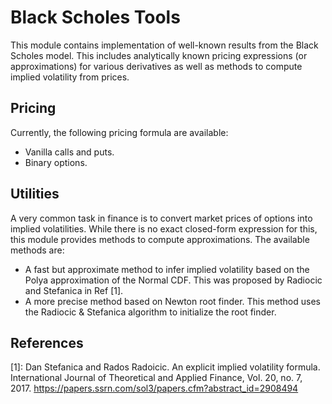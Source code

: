 # Black Scholes Tools

This module contains implementation of well-known results from the Black Scholes
model. This includes analytically known pricing expressions (or approximations)
for various derivatives as well as methods to compute implied volatility from
prices.

## Pricing

Currently, the following pricing formula are available:
  * Vanilla calls and puts.
  * Binary options.


## Utilities

A very common task in finance is to convert market prices of options into
implied volatilities. While there is no exact closed-form expression for this,
this module provides methods to compute approximations. The available methods
are:

  * A fast but approximate method to infer implied volatility based on the Polya
    approximation of the Normal CDF. This was proposed by Radiocic and Stefanica
    in Ref [1].
  * A more precise method based on Newton root finder. This method uses the
    Radiocic & Stefanica algorithm to initialize the root finder.


## References

  [1]: Dan Stefanica and Rados Radoicic. An explicit implied volatility formula.
    International Journal of Theoretical and Applied Finance,
    Vol. 20, no. 7, 2017.
    https://papers.ssrn.com/sol3/papers.cfm?abstract_id=2908494
